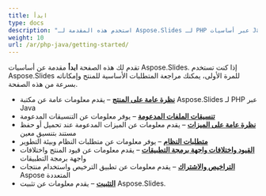 ```yaml
---
title: ابدأ
type: docs
description: "استخدم هذه المقدمة لـ Aspose.Slides لـ PHP عبر أساسيات Java لبدء تحقيق قيمة Aspose.Slides لعملك."
weight: 10
url: /ar/php-java/getting-started/
---
```


تقدم لك هذه الصفحة **ابدأ** مقدمة عن أساسيات Aspose.Slides. إذا كنت تستخدم Aspose.Slides للمرة الأولى، يمكنك مراجعة المتطلبات الأساسية للمنتج وإمكاناته بسرعة من هذه الصفحة.

- [**نظرة عامة على المنتج**](/slides/ar/php-java/product-overview/) – يقدم معلومات عامة عن مكتبة Aspose.Slides لـ PHP عبر Java
- [**تنسيقات الملفات المدعومة**](/slides/ar/php-java/supported-file-formats/) – يوفر معلومات عن التنسيقات المدعومة
- [**نظرة عامة على الميزات**](/slides/ar/php-java/features-overview/) – يقدم معلومات عن الميزات المدعومة عند تحميل أو حفظ مستند بتنسيق معين
- [**متطلبات النظام**](/slides/ar/php-java/system-requirements/) – يوفر معلومات عن متطلبات النظام وبيئة التطوير
- [**القيود واختلافات واجهة برمجة التطبيقات**](/slides/ar/php-java/limitations-and-api-differences/) – يقدم معلومات عن قيود المنتج واختلافات واجهة برمجة التطبيقات
- [**التراخيص والاشتراك**](/slides/ar/php-java/licensing) – يقدم معلومات عن تطبيق الترخيص واستخدام منتجات Aspose المتعددة
- [**التثبيت**](/slides/ar/php-java/installation/) – يقدم معلومات عن تثبيت Aspose.Slides.
